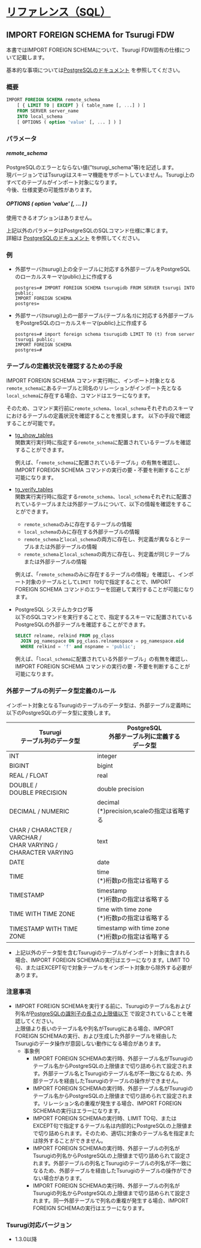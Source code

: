 # [リファレンス（SQL）](../sql_reference.md)

## IMPORT FOREIGN SCHEMA for Tsurugi FDW

本書ではIMPORT FOREIGN SCHEMAについて、Tsurugi FDW固有の仕様について記載します。
  
基本的な事項については[PostgreSQLのドキュメント](https://www.postgresql.jp/document/12/html/sql-commands.html) を参照してください。

### 概要

```sql
IMPORT FOREIGN SCHEMA remote_schema
    [ { LIMIT TO | EXCEPT } ( table_name [, ...] ) ]
    FROM SERVER server_name
    INTO local_schema
    [ OPTIONS ( option 'value' [, ... ] ) ]
```

### パラメータ

#### *remote_schema*
PostgreSQLのエラーとならない値("tsurugi_schema"等)を記述します。  
現バージョンではTsurugiはスキーマ機能をサポートしていません。Tsurugi上のすべてのテーブルがインポート対象になります。  
今後、仕様変更の可能性があります。

#### *OPTIONS ( option 'value' [, ... ] )*
使用できるオプションはありません。  

上記以外のパラメータはPostgreSQLのSQLコマンド仕様に準じます。  
詳細は [PostgreSQLのドキュメント](https://www.postgresql.jp/document/12/html/sql-commands.html) を参照してください。

### 例

- 外部サーバ(tsurugi)上の全テーブルに対応する外部テーブルをPostgreSQLのローカルスキーマ(public)上に作成する

  ```
  postgres=# IMPORT FOREIGN SCHEMA tsurugidb FROM SERVER tsurugi INTO public;
  IMPORT FOREIGN SCHEMA
  postgres=
  ```

- 外部サーバ(tsurugi)上の一部テーブル(テーブル名:t)に対応する外部テーブルをPostgreSQLのローカルスキーマ(public)上に作成する

  ```
  postgres=# import foreign schema tsurugidb LIMIT TO (t) from server tsurugi public;
  IMPORT FOREIGN SCHEMA
  postgres=#
  ``` 
### テーブルの定義状況を確認するための手段

IMPORT FOREIGN SCHEMA コマンド実行時に、インポート対象となる`remote_schema`にあるテーブルと同名のリレーションがインポート先となる`local_schema`に存在する場合、コマンドはエラーになります。

そのため、コマンド実行前に`remote_schema`、`local_schema`それぞれのスキーマにおけるテーブルの定義状況を確認することを推奨します。
以下の手段で確認することが可能です。

- [tg_show_tables](../udf_reference/tg_show_tables.md)  
  関数実行実行時に指定する`remote_schema`に配置されているテーブルを確認することができます。

  例えば、「`remote_schema`に配置されているテーブル」の有無を確認し、IMPORT FOREIGN SCHEMA コマンドの実行の要・不要を判断することが可能になります。

- [tg_verify_tables](../udf_reference/tg_verify_tables.md)    
  関数実行実行時に指定する`remote_schema`、`local_schema`それぞれに配置されているテーブルまたは外部テーブルについて、以下の情報を確認をすることができます。
    - `remote_schema`のみに存在するテーブルの情報
    - `local_schema`のみに存在する外部テーブルの情報
    - `remote_schema`と`local_schema`の両方に存在し、列定義が異なるとテーブルまたは外部テーブルの情報
    - `remote_schema`と`local_schema`の両方に存在し、列定義が同じテーブルまたは外部テーブルの情報  

  例えば、「`remote_schema`のみに存在するテーブルの情報」を確認し、インポート対象のテーブルとして`LIMIT TO`句で指定することで、IMPORT FOREIGN SCHEMA コマンドのエラーを回避して実行することが可能になります。

- PostgreSQL システムカタログ等  
  以下のSQLコマンドを実行することで、指定するスキーマに配置されているPostgreSQLの外部テーブルを確認することができます。  

  ```sql
  SELECT relname, relkind FROM pg_class 
    JOIN pg_namespace ON pg_class.relnamespace = pg_namespace.oid 
    WHERE relkind = 'f' and nspname = 'public';
  ```

  例えば、「`local_schema`に配置されている外部テーブル」の有無を確認し、IMPORT FOREIGN SCHEMA コマンドの実行の要・不要を判断することが可能になります。

### 外部テーブルの列データ型定義のルール

インポート対象となるTsurugiのテーブルのデータ型は、外部テーブル定義時に以下のPostgreSQLのデータ型に変換します。


  | Tsurugi<br>テーブル列のデータ型 | PostgreSQL<br>外部テーブル列に定義する<br>データ型 |
  | -- | -- |
  | INT | integer |
  | BIGINT | bigint |
  | REAL / FLOAT | real | 
  | DOUBLE /<br> DOUBLE PRECISION | double precision | |
  | DECIMAL / NUMERIC | decimal <br>(*)precision,scaleの指定は省略する |
  | CHAR / CHARACTER /<br> VARCHAR / <br>CHAR  VARYING / <br> CHARACTER VARYING | text  | 
  | DATE | date |
  | TIME | time <br>(*)桁数pの指定は省略する    |
  | TIMESTAMP | timestamp <br>(*)桁数pの指定は省略する |
  | TIME WITH TIME ZONE | time with time zone <br>(*)桁数pの指定は省略する | 
  | TIMESTAMP WITH TIME ZONE | timestamp with time zone <br>(*)桁数pの指定は省略する |

- 上記以外のデータ型を含むTsurugiのテーブルがインポート対象に含まれる場合、IMPORT FOREIGN SCHEMAの実行はエラーになります。LIMIT TO句、またはEXCEPT句で対象テーブルをインポート対象から除外する必要があります。


### 注意事項
- IMPORT FOREIGN SCHEMAを実行する前に、Tsurugiのテーブル名および列名が[PostgreSQLの識別子の長さの上限値以下](https://www.postgresql.jp/document/12/html/limits.html) で設定されていることを確認してください。  
上限値より長いのテーブル名や列名がTsurugiにある場合、IMPORT FOREIGN SCHEMAの実行、および生成した外部テーブルを経由したTsurugiのデータ操作が意図しない動作になる場合があります。
  - 事象例
    - IMPORT FOREIGN SCHEMAの実行時、外部テーブル名がTsurugiのテーブル名からPostgreSQLの上限値まで切り詰められて設定されます。外部テーブル名とTsurugiのテーブル名が不一致になるため、外部テーブルを経由したTsurugiのテーブルの操作ができません。
    - IMPORT FOREIGN SCHEMAの実行時、外部テーブル名がTsurugiのテーブル名からPostgreSQLの上限値まで切り詰められて設定されます。リレーション名の重複が発生する場合、IMPORT FOREIGN SCHEMAの実行はエラーになります。
    - IMPORT FOREIGN SCHEMAの実行時、LIMIT TO句、またはEXCEPT句で指定するテーブル名は内部的にPostgreSQLの上限値まで切り詰められます。そのため、適切に対象のテーブル名を指定または除外することができません。
    - IMPORT FOREIGN SCHEMAの実行時、外部テーブルの列名がTsurugiの列名からPostgreSQLの上限値まで切り詰められて設定されます。外部テーブルの列名とTsurugiのテーブルの列名が不一致になるため、外部テーブルを経由したTsurugiのテーブルの操作ができない場合があります。
    - IMPORT FOREIGN SCHEMAの実行時、外部テーブルの列名がTsurugiの列名からPostgreSQLの上限値まで切り詰められて設定されます。同一外部テーブルで列名の重複が発生する場合、IMPORT FOREIGN SCHEMAの実行はエラーになります。

### Tsurugi対応バージョン
- 1.3.0以降
